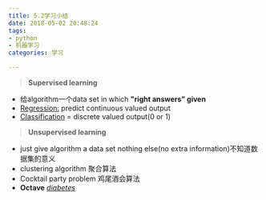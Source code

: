 ```yaml
---
title: 5.2学习小结
date: 2018-05-02 20:48:24
tags: 
- python
- 机器学习
categories: 学习

---
```


> **Supervised learning**

- 给algorithm一个data set in which **"right answers" given**
- <u>Regression:</u> predict continuous valued output
- <u>Classification</u> = discrete valued output(0 or 1)

> **Unsupervised learning**

- just give algorithm a data set nothing else(no extra information)不知道数据集的意义
- clustering algorithm 聚合算法
- Cocktail party problem 鸡尾酒会算法
- **Octave**
  *<u>diabetes</u>*


